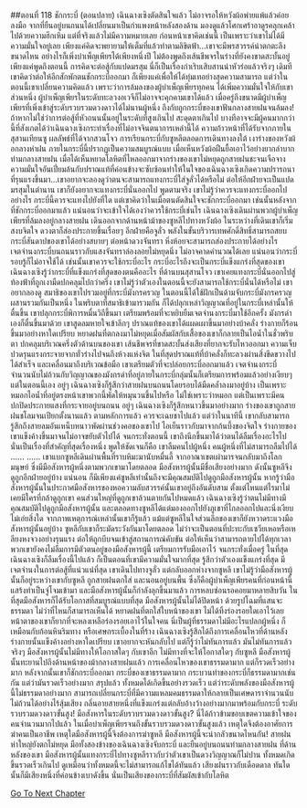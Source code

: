 ##ตอนที่ 118 ชักกระบี่ (ตอนปลาย)
เฉินฉางเซิงตัดสินใจแล้ว ไม่อาจรอให้หวังผ้อพ่ายแพ้แล้วค่อยลงมือ จากที่ยืนอยู่บนถนนได้เปลี่ยนมาเป็นกำแพงหน้าหลังสองด้าน มองดูแล้วโศกเศร้าอาดูรคลุกเคล้าไปด้วยความฮึกเหิม แต่ที่จริงแล้วไม่มีความหมายเลย ก่อนหน้าเขาคิดเช่นนี้ เป็นเพราะว่าเขาไม่ได้มีความมั่นใจอยู่เลย เพียงแค่คิดจะพยายามให้เต็มที่แล้วทำตามลิขิตฟ้า...เขาจะมีพรสวรรค์น่าตกตะลึงขนาดไหน อย่างไรก็เพิ่งบำเพ็ญเพียรได้เพียงหนึ่งปี ไม่ต้องพูดถึงเส้นชีพจรในร่างที่ยังคงขาดสะบั้นอยู่ เพียงแค่พูดถึงตอนนี้ การคิดจะต่อสู้กับแปดมรสุม นี่ก็เป็นเรื่องกำเริบเสิบสานน่าหัวร่อแล้วจริงๆ
เดิมทีเขาคิดว่าต่อให้อีกสักพักตนชักกระบี่ออกมา ก็เพียงแค่เพื่อให้ได้ทุ่มเทอย่างสุดความสามารถ แต่ว่าในตอนนี้เขาเปลี่ยนความคิดแล้ว เพราะว่าการล้มลงของผู้บำเพ็ญเพียรทุกคน ได้เพิ่มความมั่นใจให้กับเขาส่วนหนึ่ง ผู้บำเพ็ญเพียรในระดับทะลวงอเวจีก็ไม่อาจจะคุกคามเขาได้แล้ว เมื่อครู่ถึงขนาดมีผู้บำเพ็ญเพียรที่เพิ่งเข้าสู่ระดับรวบรวมดวงดาวได้ไม่นานผู้หนึ่ง ถึงกับถูกกระบี่ของเขาฟันกลางสายฝนจนล้มลง!
ถ้าหากไม่ใช่ว่าการต่อสู้ที่หัวถนนนั้นอยู่ในระดับที่สูงเกินไป สะดุดตาเกินไป บางทีอาจจะมีผู้คนมากกว่านี้ที่สังเกตได้ว่าเฉินฉางเซิงกระทำเรื่องที่ไม่อาจจินตนาการเหล่านี้ได้ ความก้าวหน้าที่ได้รับจากภายในสุสานเทียนซู ผลลัพธ์ที่ได้จากสวนโจว การเรียนกระบี่กับซูหลีตลอดการเดินทางลงใต้ เงาร่างของหวังผ้อกลางห่าฝน ภายในกระบี่นี้ปรากฏเป็นความสมบูรณ์แบบ
เมื่อเห็นหวังผ้อฝืนยื้อเอาไว้อย่างยากลำบากท่ามกลางสายฝน เมื่อได้เห็นหยาดโลหิตที่ไหลออกมาจากร่างของเขาไม่หยุดถูกสายฝนชะจนเจือจาง ความมั่นใจอันเปี่ยมล้นกับปราณแท้ที่ค่อนข้างจะซับซ้อนทำให้ในใจของเฉินฉางเซิงเกิดความปรารถนาที่รุนแรงขึ้นมา...เขาอยากจะลองดูว่าตนจะสามารถแทงกระบี่ใส่จูลั่วได้หรือไม่ ต่อให้อีกฝ่ายจะเป็นแปดมรสุมในตำนาน เขาก็ยังอยากจะแทงกระบี่นั่นออกไป พูดตามจริง เขาไม่รู้ว่าควรจะแทงกระบี่ออกไปอย่างไร กระบี่นี้ควรจะแทงไปยังที่ใด แต่เขาคิดว่าในเมื่อตนตัดสินใจจะชักกระบี่ออกมา เช่นนั้นหลังจากที่ชักกระบี่ออกมาแล้ว แน่นอนว่าจะเข้าใจได้เองว่าควรใช้กระบี่เช่นไร
เฉินฉางเซิงเดินผ่านพวกผู้บำเพ็ญเพียรที่ล้มลงอยู่กลางสายฝน เดินออกจากด้านหน้าม้าของซูหลีไปทางหวังผ้อ ในระหว่างที่เดินเขาก็เริ่มสงบจิตใจ ดวงตาก็ส่องประกายขึ้นเรื่อยๆ
อีกฝ่ายคือจูลั่ว พลังในขั้นบริวารเทพศักดิ์สิทธิ์สามารถสยบกระบี่สันดาปของเขาได้อย่างสบายๆ ต่อหน้าดวงจันทรา หิ่งห้อยจะสามารถส่องประกายได้อย่างไร เจตจำนงกระบี่บนถนนราวกับแสงจันทราล่องลอยไม่หยุดนิ่ง ไม่อาจคาดคำนวณได้เลย แน่นอนว่ากระบี่รอบรู้ก็ไม่อาจใช้ได้ เช่นนั้นเขาควรจะใช้กระบี่อะไร กระบี่อะไรถึงจะเป็นกระบี่แข็งแกร่งที่สุดของเขา
เฉินฉางเซิงรู้ว่ากระบี่ที่แข็งแกร่งที่สุดของตนคืออะไร
ที่ด้านบนสุสานโจว เขาเคยแทงกระบี่นั่นออกไปสู่ท้องฟ้าที่ถูกเงามืดปกคลุมไปกว่าครึ่ง
เขาไม่รู้ว่าตัวเองในตอนนี้จะยังสามารถใช้กระบี่นั่นได้หรือไม่ เขาอยากลองดู
สมาธิของเขาไปรวมอยู่ที่กระบี่มังกรครวญ ในตอนนี้ได้ใช้ฝักเป็นด้ามจับกระบี่มังกรครวญ ผสานรวมกันเป็นหนึ่ง ในพริบตาที่สมาธิเข้ามารวมกัน ก็ได้ปลุกเหล่าวิญญาณที่อยู่ในกระบี่เหล่านั้นให้ตื่นขึ้น
เขาปลุกกระบี่พิการหมื่นวิถีขึ้นมา เตรียมพร้อมที่จะหยิบยืมเจตจำนงกระบี่มาใช้อีกครั้ง
มังกรดำเองก็ตื่นขึ้นมาด้วย
เขาสูดลมหายใจเข้าลึกๆ ปราณแท้ของเขาได้แผดเผาขึ้นมาอย่างบ้าคลั่ง ร่างกายก็ร้อนขึ้นมาอย่างหาใดเปรียบ หยาดฝนที่ตกลงมาไม่หยุดเมื่อสัมผัสกับเสื้อของเขาก็กลายเป็นไอน้ำในชั่วพริบตา ปกคลุมบริเวณครึ่งตัวด้านบนของเขา เส้นชีพจรที่ขาดสะบั้นส่งเสียงที่ยากจะรับไหวออกมา ความเจ็บปวดรุนแรงกระจายจากทั่วร่างไปจนถึงห้วงแห่งจิต ในที่สุดปราณแท้ที่บ้าคลั่งก็ทะลวงผ่านสิ่งขีดขวางไปได้สำเร็จ และเคลื่อนมาถึงบริเวณข้อมือ เขาเตรียมตัวที่จะปล่อยกระบี่ออกมาแล้ว เจตจำนงกระบี่จำนวนนับไม่ถ้วนกับวิญญาณของมังกรดำที่อยู่ภายในกระบี่กลุ่มนั้นก็เตรียมการพร้อมแล้วอย่างเงียบๆ
แต่ในตอนนี้เอง อยู่ๆ เฉินฉางเซิงก็รู้สึกว่าสายฝนบนถนนโดยรอบได้มืดคล้ำลงมาอยู่บ้าง เป็นเพราะหมอกไอน้ำที่อยู่ตรงหน้าเขาพวกนี้พัดให้หมุนวนขึ้นไปหรือ ไม่ใช่เพราะว่าหมอก แต่เป็นเพราะมีคนปกปิดประกายแสงที่กระจายอยู่บนถนน
อยู่ๆ เฉินฉางเซิงก็รู้สึกหนาวขึ้นมาอย่างมาก
ร่างของเขาถูกสายฝนชโลมจนเปียกตั้งนานแล้ว ตามหลักการแล้ว ควรจะเฉยชาไปแล้ว แต่ว่าในนาทีนี้ เขากลับสามารถรู้สึกถึงสายลมอันเหน็บหนาวพัดผ่านช่วงคอของเขาไป
ไอเย็นราวกับมาจากก้นบึ้งของจิตใจ ร่างกายของเขาแข็งค้างขึ้นมาจนไม่อาจขยับตัวไปได้
จนกระทั่งตอนนี้ เขาถึงนึกขึ้นมาได้ว่าตนได้ลืมเรื่องอะไรไป
นั่นเป็นเรื่องที่สำคัญที่สุดเรื่องหนึ่ง
พูดให้ชัดเจนก็คือ เขาลืมคนไปผู้หนึ่ง
คนผู้หนึ่งที่ไม่สามารถลืมไปได้
......
......
เขาแบกซูหลีเดินผ่านพื้นที่ราบหิมะมานับหมื่นลี้ จากอาณาเขตเผ่ามารจนกลับมาถึงโลกมนุษย์ ซึ่งมีมือสังหารผู้หนึ่งตามพวกเขามาโดยตลอด
มือสังหารผู้นั้นมีชื่อเสียงอย่างมาก ดังนั้นซูหลีจึงดูถูกอีกฝ่ายอยู่บ้าง แน่นอน ก็มีเพียงแค่ซูหลีเท่านั้นถึงจะมีคุณสมบัติไปดูถูกมือสังหารผู้นั้น หากรู้ว่ามือสังหารผู้นั้นในประกาศมือสังหารของหอความลับสวรรค์นั้นเขาอยู่ถึงอันดับสาม ตั้งแต่ไหนแต่ไรมาไม่เคยมีใครที่กล้าดูถูกเขา คนส่วนใหญ่ที่ดูถูกเขาล้วนตายกันไปหมดแล้ว
เฉินฉางเซิงรู้ว่าตนไม่มีทางมีคุณสมบัติไปดูถูกมือสังหารผู้นั้น และตลอดทางซูหลีได้แต่มองออกไปยังภูเขาที่ไกลออกไปและนิ่งเงียบไม่เอ่ยสิ่งใด จากภาพเหตุการณ์เหล่านั้นเขาก็รู้แล้ว แม้แต่ซูหลีในใจส่วนลึกของเขาก็ยังหวาดระแวงมือสังหารผู้นั้นอยู่บ้าง
ซูหลีกับเขาก็ระมัดระวังกันมาโดยตลอด ไม่ว่าจะเป็นตอนที่ปะทะกับเซวียเหอหรือเหลียงหงจวงอย่างรุนแรง ต่อให้ถูกบีบจนเข้าสู่สถานการณ์คับขัน ต่อให้เห็นว่าสามารถตายไปได้ทุกเวลา พวกเขายังคงไม่ลืมการมีตัวตนอยู่ของมือสังหารผู้นี้ เตรียมการรับมือเอาไว้ จนกระทั่งเมื่อครู่ ในที่สุดเฉินฉางเซิงก็ลืมเรื่องนี้ไปแล้ว
ก็เป็นตอนที่เขามีความมั่นใจมากที่สุด รู้สึกว่าตัวเองแข็งแกร่งที่สุด มีเจตจำนงในการต่อสู้ที่แน่วแน่ที่สุด
เขาเดินไปทางจูลั่ว แต่กลับออกห่างจากซูหลี
เขาไม่รู้ว่ามือสังหารผู้นั้นก็อยู่ระหว่างเขากับซูหลี ถูกสายฝนตกใส่ และนอนอยู่บนพื้น ซึ่งก็คือผู้บำเพ็ญเพียรคนที่ก่อนหน้านี้แสร้งทำเป็นจู่โจมเข้ามา และมือสังหารผู้นั้นก็กำลังลุกขึ้นมาแล้ว
การหลบซ่อนรอคอยมาหลายสิบวัน ในที่สุดมือสังหารก็ได้รับโอกาสที่สมบูรณ์แบบที่สุด
มือสังหารผู้นั้นไม่ได้ปิดหน้า ด้วยรูปโฉมที่แสนจะธรรมดา ไม่ว่าที่ไหนก็สามารถเห็นได้ หยาดฝนที่ตกใส่ใบหน้าของเขา ไม่ได้ทิ้งร่องรอยใดเอาไว้เลย หน้าตาของเขาก็ยากที่จะหลงเหลือร่องรอยเอาไว้ในใจคน
นี่เป็นผู้ที่ธรรมดาไม่มีอะไรแปลกผู้หนึ่ง ก็เหมือนกับก้อนหินริมทาง หรือเศษกระเบื้องในที่ร้าง
เฉินฉางเซิงรู้สึกได้ถึงการเคลื่อนไหวที่ด้านหลัง ร่างกายนั้นแข็งค้างอย่างหาใดเปรียบ เขาอยากจะหันกลับไป แต่ก็รู้ว่าไม่ทันการแล้ว
มันไม่ทันการแล้วจริงๆ มือสังหารผู้นั้นไม่มีทางให้โอกาสใดๆ กับเขาอีก ไม่มีทางที่จะให้โอกาสใดๆ กับซูหลี
มือสังหารผู้นั้นทะยานไปถึงด้านหน้าของม้ากลางสายฝนแล้ว
การเคลื่อนไหวของเขาธรรมดามาก แต่ก็รวดเร็วอย่างมาก
หลังจากนั้นเขาก็ชักกระบี่ออกมา
กระบี่ของเขาธรรมดามาก กระบวนท่าของกระบี่ก็ธรรมดามากเช่นกัน แต่ว่ามันรวดเร็วอย่างมาก
สรุปแล้ว ทั้งหมดได้เกิดขึ้นอย่างรวดเร็ว
แต่ว่าระดับพลังของมือสังหารผู้นี้ไม่ธรรมดาอย่างมาก สามารถเปลี่ยนกระบี่ที่มีความแหลมคมธรรมดาให้กลายเป็นเศษดาราจำนวนนับไม่ถ้วนได้อย่างไร้สุ้มเสียง
กลิ่นอายสายหนึ่งที่แข็งแกร่งแต่กลับอ้างว้างอย่างมากมาพร้อมกับกระบี่
ระดับรวบรวมดวงดาวขั้นสูง!
มือสังหารในระดับรวบรวมดวงดาวขั้นสูง?
นี่ได้ก้าวข้ามขอบเขตความเข้าใจของคนจำนวนมากไปแล้ว
ในเมื่อบำเพ็ญเพียรจนถึงขั้นรวบรวมดวงดาวขั้นสูงแล้ว เหตุใดจึงต้องอาศัยการฆ่าคนเป็นอาชีพ
เหตุใดมือสังหารผู้นี้จึงต้องการฆ่าซูหลี
มือสังหารผู้นี้จะน่ากลัวขนาดไหนกัน!
สายฝนห่าใหญ่ยังตกไม่หยุด
มือทั้งสองข้างของเฉินฉางเซิงจับกระบี่ และยืนอยู่บนถนนท่ามกลางสายฝน
ที่ด้านหลังของเขา มือสังหารผู้นั้นแทงกระบี่ไปทางซูหลีราวกับว่าตัวเขาเป็นดวงวิญญาณก็ไม่ปาน
ทั้งหมดเกิดขึ้นรวดเร็วเกินไป
ดูเหมือนว่าทั้งหมดนี้จะไม่สามารถแก้ไขได้ทันแล้ว
เสียงฝนราวกับเดือดดาล
ทันใดนั้นก็มีเสียงหนึ่งที่ค่อนข้างเบาดังขึ้น
นั่นเป็นเสียงของกระบี่ที่สัมผัสเข้ากับโลหิต


[Go To Next Chapter]( ./405.md)